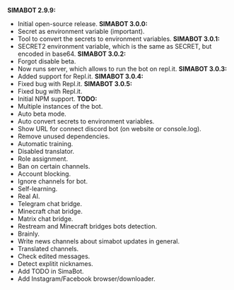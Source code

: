 **SIMABOT 2.9.9:**
- Initial open-source release.
**SIMABOT 3.0.0:**
- Secret as environment variable (important).
- Tool to convert the secrets to environment variables.
**SIMABOT 3.0.1:**
- SECRET2 environment variable, which is the same as SECRET, but encoded in base64.
**SIMABOT 3.0.2:**
- Forgot disable beta.
- Now runs server, which allows to run the bot on repl.it.
**SIMABOT 3.0.3:**
- Added support for Repl.it.
**SIMABOT 3.0.4:**
- Fixed bug with Repl.it.
**SIMABOT 3.0.5:**
- Fixed bug with Repl.it.
- Initial NPM support.
**TODO:**
- Multiple instances of the bot.
- Auto beta mode.
- Auto convert secrets to environment variables.
- Show URL for connect discord bot (on website or console.log).
- Remove unused dependencies.
- Automatic training.
- Disabled translator.
- Role assignment.
- Ban on certain channels.
- Account blocking.
- Ignore channels for bot.
- Self-learning.
- Real AI.
- Telegram chat bridge.
- Minecraft chat bridge.
- Matrix chat bridge.
- Restream and Minecraft bridges bots detection.
- Brainly.
- Write news channels about simabot updates in general.
- Translated channels.
- Check edited messages.
- Detect explitit nicknames.
- Add TODO in SimaBot.
- Add Instagram/Facebook browser/downloader.

